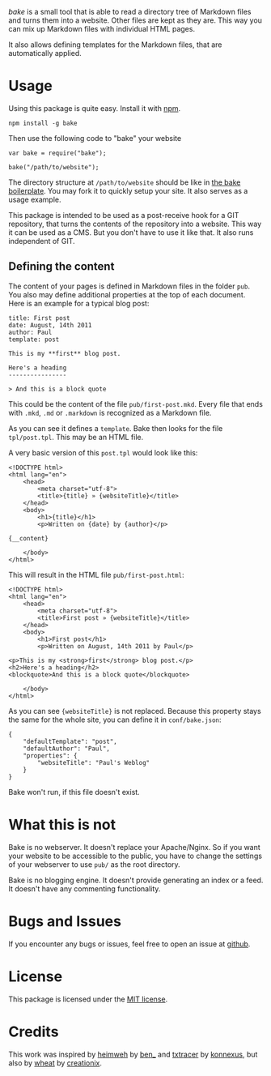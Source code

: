 _bake_ is a small tool that is able to read a directory tree of Markdown files
and turns them into a website. Other files are kept as they are. This way you
can mix up Markdown files with individual HTML pages.

It also allows defining templates for the Markdown files, that are
automatically applied.


Usage
=====

Using this package is quite easy. Install it with [npm](http://npmjs.org).

	npm install -g bake

Then use the following code to "bake" your website

	var bake = require("bake");

	bake("/path/to/website");

The directory structure at `/path/to/website` should be like in [the bake
boilerplate](//github.com/pvorb/bake-tpl). You may fork it to quickly setup
your site. It also serves as a usage example.

This package is intended to be used as a post-receive hook for a GIT
repository, that turns the contents of the repository into a website. This way
it can be used as a CMS. But you don't have to use it like that. It also runs
independent of GIT.


Defining the content
--------------------

The content of your pages is defined in Markdown files in the folder `pub`. You
also may define additional properties at the top of each document. Here is an
example for a typical blog post:

	title: First post
	date: August, 14th 2011
	author: Paul
	template: post

	This is my **first** blog post.

	Here's a heading
	----------------

	> And this is a block quote

This could be the content of the file `pub/first-post.mkd`. Every file that ends
with `.mkd`, `.md` or `.markdown` is recognized as a Markdown file.

As you can see it defines a `template`. Bake then looks for the file
`tpl/post.tpl`. This may be an HTML file.

A very basic version of this `post.tpl` would look like this:

	<!DOCTYPE html>
	<html lang="en">
		<head>
			<meta charset="utf-8">
			<title>{title} » {websiteTitle}</title>
		</head>
		<body>
			<h1>{title}</h1>
			<p>Written on {date} by {author}</p>

	{__content}

		</body>
	</html>

This will result in the HTML file `pub/first-post.html`:

	<!DOCTYPE html>
	<html lang="en">
		<head>
			<meta charset="utf-8">
			<title>First post » {websiteTitle}</title>
		</head>
		<body>
			<h1>First post</h1>
			<p>Written on August, 14th 2011 by Paul</p>

	<p>This is my <strong>first</strong> blog post.</p>
	<h2>Here's a heading</h2>
	<blockquote>And this is a block quote</blockquote>

		</body>
	</html>

As you can see `{websiteTitle}` is not replaced. Because this property stays the
same for the whole site, you can define it in `conf/bake.json`:

	{
		"defaultTemplate": "post",
		"defaultAuthor": "Paul",
		"properties": {
			"websiteTitle": "Paul's Weblog"
		}
	}

Bake won't run, if this file doesn't exist.


What this is not
================

Bake is no webserver. It doesn't replace your Apache/Nginx. So if you want your
website to be accessible to the public, you have to change the settings of your
webserver to use `pub/` as the root directory.

Bake is no blogging engine. It doesn't provide generating an index or a feed. It
doesn't have any commenting functionality.


Bugs and Issues
===============

If you encounter any bugs or issues, feel free to open an issue at
[github](//github.com/pvorb/bake/issues).

License
=======

This package is licensed under the
[MIT license](http://vorb.de/license/mit.html).

Credits
=======

This work was inspired by
[heimweh](http://anmutunddemut.de/serie/on-my-way-to-heimweh.html) by
[ben_](http://anmutunddemut.de/)
and [txtracer](http://konnexus.net/lexicon/txtracer) by
[konnexus](http://konnexus.net/), but also by
[wheat](https://github.com/creationix/wheat) by
[creationix](http://creationix.com/).
